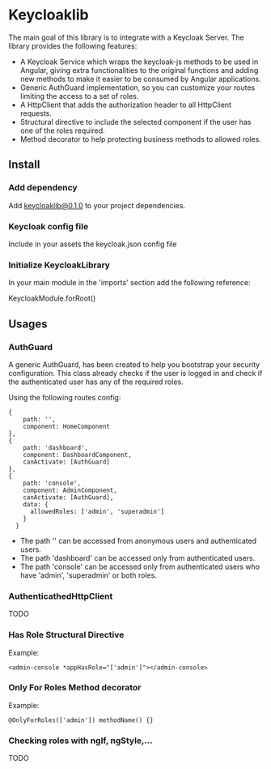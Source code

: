 # Keycloaklib

The main goal of this library is to integrate with a Keycloak Server. The library provides the following features:

- A Keycloak Service which wraps the keycloak-js methods to be used in Angular, giving extra functionalities to the original functions and adding new methods to make it easier to be consumed by Angular applications.
- Generic AuthGuard implementation, so you can customize your routes limiting the access to a set of roles.
- A HttpClient that adds the authorization header to all HttpClient requests. 
- Structural directive to include the selected component if the user has one of the roles required.
- Method decorator to help protecting business methods to allowed roles.

## Install

### Add dependency

Add keycloaklib@0.1.0 to your project dependencies.

### Keycloak config file

Include in your assets the keycloak.json config file

### Initialize KeycloakLibrary

In your main module in the 'imports' section add the following reference:

KeycloakModule.forRoot()

## Usages

### AuthGuard

A generic AuthGuard, has been created to help you bootstrap your security configuration. This class already checks if the user is logged in and check if the authenticated user has any of the required roles.

Using the following routes config:
```
{
    path: '',
    component: HomeComponent      
},
{
    path: 'dashboard',
    component: DashboardComponent,
    canActivate: [AuthGuard]  
},
{
    path: 'console',
    component: AdminComponent,
    canActivate: [AuthGuard], 
    data: {
      allowedRoles: ['admin', 'superadmin']
    }      
  }
```

* The path '' can be accessed from anonymous users and authenticated users.
* The path 'dashboard' can be accessed only from authenticated users.
* The path 'console' can be accessed only from authenticated users who have 'admin', 'superadmin' or both roles.


### AuthenticathedHttpClient

TODO

### Has Role Structural Directive

Example:

```
<admin-console *appHasRole="['admin']"></admin-console>
```


### Only For Roles Method decorator

Example:

```
@OnlyForRoles(['admin']) methodName() {} 
```

### Checking roles with ngIf, ngStyle,...

TODO
